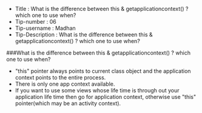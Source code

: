 * Title :  What is the difference between this & getapplicationcontext() ? which one to use when?
* Tip-number : 06
* Tip-username : Madhan
* Tip-Description : What is the difference between this & getapplicationcontext() ? which one to use when?

###What is the difference between this & getapplicationcontext() ? which one to use when?

- "this" pointer always points to current class object and the application context points to the entire process. 
- There is only one app context available. 
- If you want to use some views whose life time is through out your application life time then go for application context, otherwise use "this" pointer(which may be an activity context).